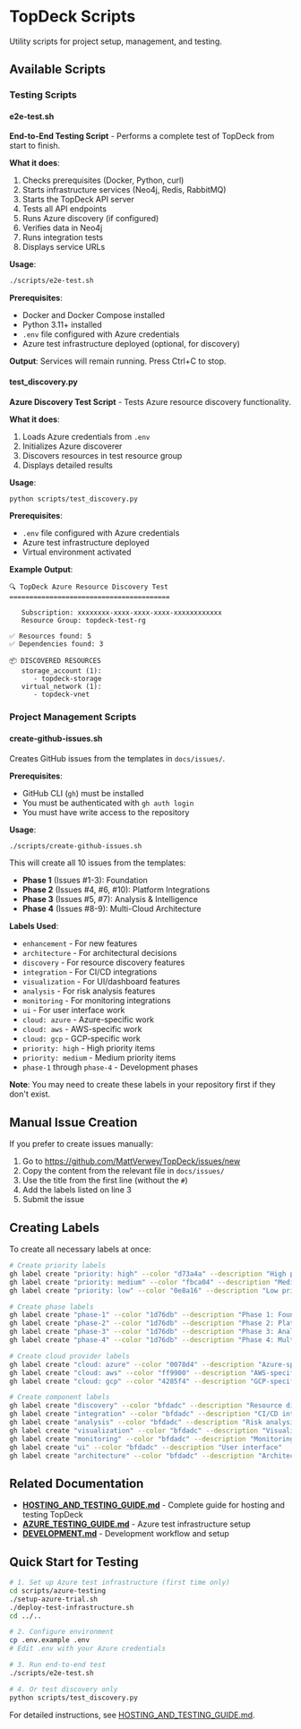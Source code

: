 # TopDeck Scripts

Utility scripts for project setup, management, and testing.

## Available Scripts

### Testing Scripts

#### e2e-test.sh

**End-to-End Testing Script** - Performs a complete test of TopDeck from start to finish.

**What it does**:
1. Checks prerequisites (Docker, Python, curl)
2. Starts infrastructure services (Neo4j, Redis, RabbitMQ)
3. Starts the TopDeck API server
4. Tests all API endpoints
5. Runs Azure discovery (if configured)
6. Verifies data in Neo4j
7. Runs integration tests
8. Displays service URLs

**Usage**:
```bash
./scripts/e2e-test.sh
```

**Prerequisites**:
- Docker and Docker Compose installed
- Python 3.11+ installed
- `.env` file configured with Azure credentials
- Azure test infrastructure deployed (optional, for discovery)

**Output**: Services will remain running. Press Ctrl+C to stop.

#### test_discovery.py

**Azure Discovery Test Script** - Tests Azure resource discovery functionality.

**What it does**:
1. Loads Azure credentials from `.env`
2. Initializes Azure discoverer
3. Discovers resources in test resource group
4. Displays detailed results

**Usage**:
```bash
python scripts/test_discovery.py
```

**Prerequisites**:
- `.env` file configured with Azure credentials
- Azure test infrastructure deployed
- Virtual environment activated

**Example Output**:
```
🔍 TopDeck Azure Resource Discovery Test
========================================

   Subscription: xxxxxxxx-xxxx-xxxx-xxxx-xxxxxxxxxxxx
   Resource Group: topdeck-test-rg

✅ Resources found: 5
✅ Dependencies found: 3

📦 DISCOVERED RESOURCES
   storage_account (1):
      - topdeck-storage
   virtual_network (1):
      - topdeck-vnet
```

### Project Management Scripts

#### create-github-issues.sh

Creates GitHub issues from the templates in `docs/issues/`.

**Prerequisites**:
- GitHub CLI (`gh`) must be installed
- You must be authenticated with `gh auth login`
- You must have write access to the repository

**Usage**:
```bash
./scripts/create-github-issues.sh
```

This will create all 10 issues from the templates:
- **Phase 1** (Issues #1-3): Foundation
- **Phase 2** (Issues #4, #6, #10): Platform Integrations
- **Phase 3** (Issues #5, #7): Analysis & Intelligence
- **Phase 4** (Issues #8-9): Multi-Cloud Architecture

**Labels Used**:
- `enhancement` - For new features
- `architecture` - For architectural decisions
- `discovery` - For resource discovery features
- `integration` - For CI/CD integrations
- `visualization` - For UI/dashboard features
- `analysis` - For risk analysis features
- `monitoring` - For monitoring integrations
- `ui` - For user interface work
- `cloud: azure` - Azure-specific work
- `cloud: aws` - AWS-specific work
- `cloud: gcp` - GCP-specific work
- `priority: high` - High priority items
- `priority: medium` - Medium priority items
- `phase-1` through `phase-4` - Development phases

**Note**: You may need to create these labels in your repository first if they don't exist.

## Manual Issue Creation

If you prefer to create issues manually:

1. Go to https://github.com/MattVerwey/TopDeck/issues/new
2. Copy the content from the relevant file in `docs/issues/`
3. Use the title from the first line (without the `#`)
4. Add the labels listed on line 3
5. Submit the issue

## Creating Labels

To create all necessary labels at once:

```bash
# Create priority labels
gh label create "priority: high" --color "d73a4a" --description "High priority"
gh label create "priority: medium" --color "fbca04" --description "Medium priority"
gh label create "priority: low" --color "0e8a16" --description "Low priority"

# Create phase labels
gh label create "phase-1" --color "1d76db" --description "Phase 1: Foundation"
gh label create "phase-2" --color "1d76db" --description "Phase 2: Platform Integrations"
gh label create "phase-3" --color "1d76db" --description "Phase 3: Analysis & Intelligence"
gh label create "phase-4" --color "1d76db" --description "Phase 4: Multi-Cloud Architecture"

# Create cloud provider labels
gh label create "cloud: azure" --color "0078d4" --description "Azure-specific"
gh label create "cloud: aws" --color "ff9900" --description "AWS-specific"
gh label create "cloud: gcp" --color "4285f4" --description "GCP-specific"

# Create component labels
gh label create "discovery" --color "bfdadc" --description "Resource discovery"
gh label create "integration" --color "bfdadc" --description "CI/CD integration"
gh label create "analysis" --color "bfdadc" --description "Risk analysis"
gh label create "visualization" --color "bfdadc" --description "Visualization"
gh label create "monitoring" --color "bfdadc" --description "Monitoring"
gh label create "ui" --color "bfdadc" --description "User interface"
gh label create "architecture" --color "bfdadc" --description "Architecture decisions"
```

## Related Documentation

- **[HOSTING_AND_TESTING_GUIDE.md](../docs/HOSTING_AND_TESTING_GUIDE.md)** - Complete guide for hosting and testing TopDeck
- **[AZURE_TESTING_GUIDE.md](../docs/AZURE_TESTING_GUIDE.md)** - Azure test infrastructure setup
- **[DEVELOPMENT.md](../DEVELOPMENT.md)** - Development workflow and setup

## Quick Start for Testing

```bash
# 1. Set up Azure test infrastructure (first time only)
cd scripts/azure-testing
./setup-azure-trial.sh
./deploy-test-infrastructure.sh
cd ../..

# 2. Configure environment
cp .env.example .env
# Edit .env with your Azure credentials

# 3. Run end-to-end test
./scripts/e2e-test.sh

# 4. Or test discovery only
python scripts/test_discovery.py
```

For detailed instructions, see [HOSTING_AND_TESTING_GUIDE.md](../docs/HOSTING_AND_TESTING_GUIDE.md).
